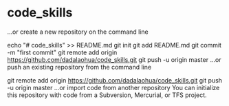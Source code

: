 # code_skills

…or create a new repository on the command line
 
echo "# code_skills" >> README.md
git init
git add README.md
git commit -m "first commit"
git remote add origin https://github.com/dadalaohua/code_skills.git
git push -u origin master
…or push an existing repository from the command line
 
git remote add origin https://github.com/dadalaohua/code_skills.git
git push -u origin master
…or import code from another repository
You can initialize this repository with code from a Subversion, Mercurial, or TFS project.

